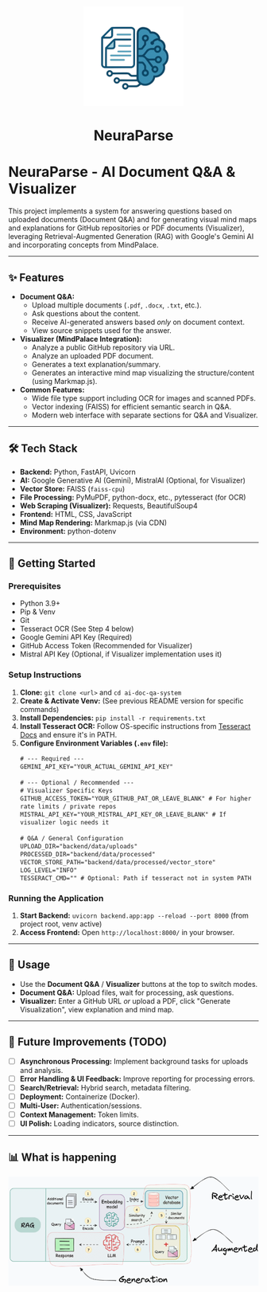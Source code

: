 <div align="center">
  <img src="frontend/assets/logo.png" alt="NeuraParse Logo" width="200"/>
  <h1>NeuraParse</h1>
</div>

# NeuraParse - AI Document Q&A & Visualizer

This project implements a system for answering questions based on uploaded documents (Document Q&A) and for generating visual mind maps and explanations for GitHub repositories or PDF documents (Visualizer), leveraging Retrieval-Augmented Generation (RAG) with Google's Gemini AI and incorporating concepts from MindPalace.

---

## ✨ Features

*   **Document Q&A:**
    *   Upload multiple documents (`.pdf`, `.docx`, `.txt`, etc.).
    *   Ask questions about the content.
    *   Receive AI-generated answers based *only* on document context.
    *   View source snippets used for the answer.
*   **Visualizer (MindPalace Integration):**
    *   Analyze a public GitHub repository via URL.
    *   Analyze an uploaded PDF document.
    *   Generates a text explanation/summary.
    *   Generates an interactive mind map visualizing the structure/content (using Markmap.js).
*   **Common Features:**
    *   Wide file type support including OCR for images and scanned PDFs.
    *   Vector indexing (FAISS) for efficient semantic search in Q&A.
    *   Modern web interface with separate sections for Q&A and Visualizer.

---

## 🛠️ Tech Stack

*   **Backend:** Python, FastAPI, Uvicorn
*   **AI:** Google Generative AI (Gemini), MistralAI (Optional, for Visualizer)
*   **Vector Store:** FAISS (`faiss-cpu`)
*   **File Processing:** PyMuPDF, python-docx, etc., pytesseract (for OCR)
*   **Web Scraping (Visualizer):** Requests, BeautifulSoup4
*   **Frontend:** HTML, CSS, JavaScript
*   **Mind Map Rendering:** Markmap.js (via CDN)
*   **Environment:** python-dotenv

---

## 🚀 Getting Started

### Prerequisites

*   Python 3.9+
*   Pip & Venv
*   Git
*   Tesseract OCR (See Step 4 below)
*   Google Gemini API Key (Required)
*   GitHub Access Token (Recommended for Visualizer)
*   Mistral API Key (Optional, if Visualizer implementation uses it)

### Setup Instructions

1.  **Clone:** `git clone <url>` and `cd ai-doc-qa-system`
2.  **Create & Activate Venv:** (See previous README version for specific commands)
3.  **Install Dependencies:** `pip install -r requirements.txt`
4.  **Install Tesseract OCR:** Follow OS-specific instructions from [Tesseract Docs](https://tesseract-ocr.github.io/tessdoc/Installation.html) and ensure it's in PATH.
5.  **Configure Environment Variables (`.env` file):**
      ```dotenv
      # --- Required --- 
      GEMINI_API_KEY="YOUR_ACTUAL_GEMINI_API_KEY"

      # --- Optional / Recommended --- 
      # Visualizer Specific Keys
      GITHUB_ACCESS_TOKEN="YOUR_GITHUB_PAT_OR_LEAVE_BLANK" # For higher rate limits / private repos
      MISTRAL_API_KEY="YOUR_MISTRAL_API_KEY_OR_LEAVE_BLANK" # If visualizer logic needs it

      # Q&A / General Configuration
      UPLOAD_DIR="backend/data/uploads"
      PROCESSED_DIR="backend/data/processed"
      VECTOR_STORE_PATH="backend/data/processed/vector_store"
      LOG_LEVEL="INFO"
      TESSERACT_CMD="" # Optional: Path if tesseract not in system PATH
      ```

### Running the Application

1.  **Start Backend:** `uvicorn backend.app:app --reload --port 8000` (from project root, venv active)
2.  **Access Frontend:** Open `http://localhost:8000/` in your browser.

---

## 📝 Usage

*   Use the **Document Q&A** / **Visualizer** buttons at the top to switch modes.
*   **Document Q&A:** Upload files, wait for processing, ask questions.
*   **Visualizer:** Enter a GitHub URL *or* upload a PDF, click "Generate Visualization", view explanation and mind map.

---

## 🔮 Future Improvements (TODO)

- [ ] **Asynchronous Processing:** Implement background tasks for uploads and analysis.
- [ ] **Error Handling & UI Feedback:** Improve reporting for processing errors.
- [ ] **Search/Retrieval:** Hybrid search, metadata filtering.
- [ ] **Deployment:** Containerize (Docker).
- [ ] **Multi-User:** Authentication/sessions.
- [ ] **Context Management:** Token limits.
- [ ] **UI Polish:** Loading indicators, source distinction.

---

## 📊 What is happening

<div align="center">
  <img src="frontend/assets/image.png" alt="Application screenshot" width="800"/>
</div> 